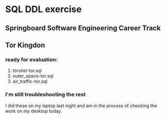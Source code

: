 # SQL DDL exercise

## Springboard Software Engineering Career Track 
## Tor Kingdon

### ready for evaluation:
 1. torslist-tor.sql
 2. outer_space-tor.sql
 3. air_traffic-tor.sql


### I'm still troubleshooting the rest
I did these on my laptop last night and am in the process of checking the work on my desktop today.